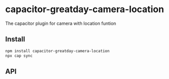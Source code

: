 # capacitor-greatday-camera-location

The capacitor plugin for camera with location funtion

## Install

```bash
npm install capacitor-greatday-camera-location
npx cap sync
```

## API

<docgen-index></docgen-index>

<docgen-api>
<!-- run docgen to generate docs from the source -->
<!-- More info: https://github.com/ionic-team/capacitor-docgen -->
</docgen-api>
